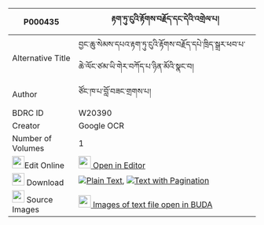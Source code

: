 |P000435|རྟག་ཏུ་ངུའི་རྟོགས་བརྗོད་དང་དེའི་འགྲེལ་པ། 
| --- | --- 
|Alternative Title |བྱང་ཆུ་སེམས་དཔའ་རྟག་ཏུ་ངུའི་རྟོགས་བརྗོད་དཔེ་ཁྲིད་སྒྲར་ཕབ་པ་ཆེ་ལོང་ཙམ་ཡི་གེར་བཀོད་པ་ཉིན་མོའི་སྣང་བ།
|Author| ཙོང་ཁ་པ་བློ་བཟང་གྲགས་པ།
|BDRC ID | W20390
|Creator | Google OCR
|Number of Volumes| 1
|<img width="25" src="https://img.icons8.com/color/25/000000/edit-property.png">Edit Online| [<img width="25" src="https://avatars.githubusercontent.com/u/45091458?s=200&v=4"> Open in Editor](http://editor.openpecha.org/P000435)
|<img width="25" src="https://img.icons8.com/fluent/48/000000/download-2.png"/>  Download | [![](https://img.icons8.com/color/20/000000/txt.png)Plain Text](https://github.com/Openpecha/P000435/releases/download/v1/tak_tu_ngu_tokjo_dang_de_i_dre_plain_P000435.zip), [![](https://img.icons8.com/color/20/000000/txt.png)Text with Pagination](https://github.com/Openpecha/P000435/releases/download/v1/tak_tu_ngu_tokjo_dang_de_i_dre_pages_P000435.zip)
|<img width="25" src="https://img.icons8.com/plasticine/100/000000/pictures-folder.png"/>  Source Images | [<img width="25" src="https://library.bdrc.io/icons/BUDA-small.svg"> Images of text file open in BUDA](https://library.bdrc.io/show/bdr:W20390)